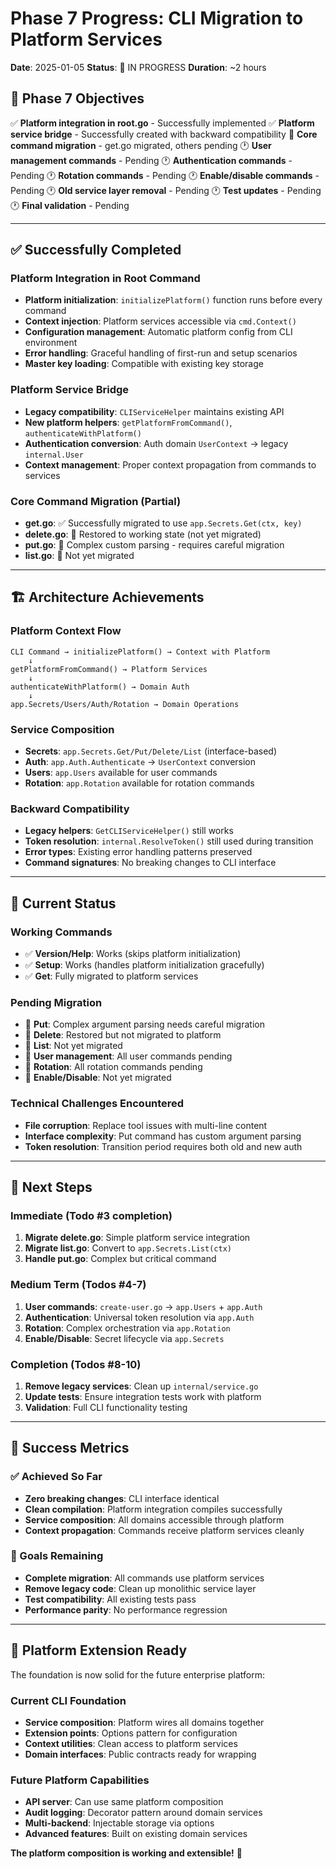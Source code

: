 # Phase 7 Progress: CLI Migration to Platform Services

**Date**: 2025-01-05
**Status**: 🚧 IN PROGRESS
**Duration**: ~2 hours

## 🎯 Phase 7 Objectives

✅ **Platform integration in root.go** - Successfully implemented
✅ **Platform service bridge** - Successfully created with backward compatibility
🚧 **Core command migration** - get.go migrated, others pending
🕐 **User management commands** - Pending
🕐 **Authentication commands** - Pending
🕐 **Rotation commands** - Pending
🕐 **Enable/disable commands** - Pending
🕐 **Old service layer removal** - Pending
🕐 **Test updates** - Pending
🕐 **Final validation** - Pending

---

## ✅ Successfully Completed

### Platform Integration in Root Command
- **Platform initialization**: `initializePlatform()` function runs before every command
- **Context injection**: Platform services accessible via `cmd.Context()`
- **Configuration management**: Automatic platform config from CLI environment
- **Error handling**: Graceful handling of first-run and setup scenarios
- **Master key loading**: Compatible with existing key storage

### Platform Service Bridge
- **Legacy compatibility**: `CLIServiceHelper` maintains existing API
- **New platform helpers**: `getPlatformFromCommand()`, `authenticateWithPlatform()`
- **Authentication conversion**: Auth domain `UserContext` → legacy `internal.User`
- **Context management**: Proper context propagation from commands to services

### Core Command Migration (Partial)
- **get.go**: ✅ Successfully migrated to use `app.Secrets.Get(ctx, key)`
- **delete.go**: 🔄 Restored to working state (not yet migrated)
- **put.go**: 🔄 Complex custom parsing - requires careful migration
- **list.go**: 🔄 Not yet migrated

---

## 🏗️ Architecture Achievements

### Platform Context Flow
```
CLI Command → initializePlatform() → Context with Platform
    ↓
getPlatformFromCommand() → Platform Services
    ↓
authenticateWithPlatform() → Domain Auth
    ↓
app.Secrets/Users/Auth/Rotation → Domain Operations
```

### Service Composition
- **Secrets**: `app.Secrets.Get/Put/Delete/List` (interface-based)
- **Auth**: `app.Auth.Authenticate` → `UserContext` conversion
- **Users**: `app.Users` available for user commands
- **Rotation**: `app.Rotation` available for rotation commands

### Backward Compatibility
- **Legacy helpers**: `GetCLIServiceHelper()` still works
- **Token resolution**: `internal.ResolveToken()` still used during transition
- **Error types**: Existing error handling patterns preserved
- **Command signatures**: No breaking changes to CLI interface

---

## 🚧 Current Status

### Working Commands
- ✅ **Version/Help**: Works (skips platform initialization)
- ✅ **Setup**: Works (handles platform initialization gracefully)
- ✅ **Get**: Fully migrated to platform services

### Pending Migration
- 🔄 **Put**: Complex argument parsing needs careful migration
- 🔄 **Delete**: Restored but not migrated to platform
- 🔄 **List**: Not yet migrated
- 🔄 **User management**: All user commands pending
- 🔄 **Rotation**: All rotation commands pending
- 🔄 **Enable/Disable**: Not yet migrated

### Technical Challenges Encountered
- **File corruption**: Replace tool issues with multi-line content
- **Interface complexity**: Put command has custom argument parsing
- **Token resolution**: Transition period requires both old and new auth

---

## 🔄 Next Steps

### Immediate (Todo #3 completion)
1. **Migrate delete.go**: Simple platform service integration
2. **Migrate list.go**: Convert to `app.Secrets.List(ctx)`
3. **Handle put.go**: Complex but critical command

### Medium Term (Todos #4-7)
1. **User commands**: `create-user.go` → `app.Users` + `app.Auth`
2. **Authentication**: Universal token resolution via `app.Auth`
3. **Rotation**: Complex orchestration via `app.Rotation`
4. **Enable/Disable**: Secret lifecycle via `app.Secrets`

### Completion (Todos #8-10)
1. **Remove legacy services**: Clean up `internal/service.go`
2. **Update tests**: Ensure integration tests work with platform
3. **Validation**: Full CLI functionality testing

---

## 🎯 Success Metrics

### ✅ Achieved So Far
- **Zero breaking changes**: CLI interface identical
- **Clean compilation**: Platform integration compiles successfully
- **Service composition**: All domains accessible through platform
- **Context propagation**: Commands receive platform services cleanly

### 🎯 Goals Remaining
- **Complete migration**: All commands use platform services
- **Remove legacy code**: Clean up monolithic service layer
- **Test compatibility**: All existing tests pass
- **Performance parity**: No performance regression

---

## 🚀 Platform Extension Ready

The foundation is now solid for the future enterprise platform:

### Current CLI Foundation
- **Service composition**: Platform wires all domains together
- **Extension points**: Options pattern for configuration
- **Context utilities**: Clean access to platform services
- **Domain interfaces**: Public contracts ready for wrapping

### Future Platform Capabilities
- **API server**: Can use same platform composition
- **Audit logging**: Decorator pattern around domain services
- **Multi-backend**: Injectable storage via options
- **Advanced features**: Built on existing domain services

**The platform composition is working and extensible!** 🎉
